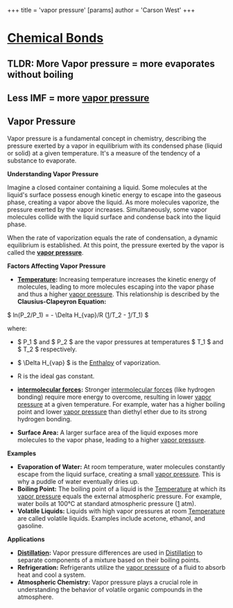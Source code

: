 +++
 title = 'vapor pressure'
[params]
	author = 'Carson West'
+++
# [Chemical Bonds](./../chemical-bonds/)

## TLDR: More Vapor pressure = more evaporates without boiling 
## Less IMF = more [vapor pressure](./../vapor-pressure/) 
## Vapor Pressure

Vapor pressure is a fundamental concept in chemistry, describing the pressure exerted by a vapor in equilibrium with its condensed phase (liquid or solid) at a given temperature. It's a measure of the tendency of a substance to evaporate.

**Understanding Vapor Pressure**

Imagine a closed container containing a liquid. Some molecules at the liquid's surface possess enough kinetic energy to escape into the gaseous phase, creating a vapor above the liquid. As more molecules vaporize, the pressure exerted by the vapor increases. Simultaneously, some vapor molecules collide with the liquid surface and condense back into the liquid phase.

When the rate of vaporization equals the rate of condensation, a dynamic equilibrium is established. At this point, the pressure exerted by the vapor is called the **[vapor pressure](./../vapor-pressure/)**.

**Factors Affecting Vapor Pressure**

* **[Temperature](./../temperature/):**  Increasing temperature increases the kinetic energy of molecules, leading to more molecules escaping into the vapor phase and thus a higher [vapor pressure](./../vapor-pressure/). This relationship is described by the **Clausius-Clapeyron Equation:**

 $ ln(P_2/P_1) = - \Delta H_{vap}/R ([1](./../1/)/T_2 - [1](./../1/)/T_1) $ 

where:
*  $ P_1 $  and  $ P_2 $  are the vapor pressures at temperatures  $ T_1 $  and  $ T_2 $  respectively.
*  $ \Delta H_{vap} $  is the [Enthalpy](./../enthalpy/) of vaporization.
* R is the ideal gas constant.

* **[intermolecular forces](./../intermolecular-forces/):** Stronger [intermolecular forces](./../intermolecular-forces/) (like hydrogen bonding) require more energy to overcome, resulting in lower [vapor pressure](./../vapor-pressure/) at a given temperature. For example, water has a higher boiling point and lower [vapor pressure](./../vapor-pressure/) than diethyl ether due to its strong hydrogen bonding.

* **Surface Area:** A larger surface area of the liquid exposes more molecules to the vapor phase, leading to a higher [vapor pressure](./../vapor-pressure/).

**Examples**

* **Evaporation of Water:** At room temperature, water molecules constantly escape from the liquid surface, creating a small [vapor pressure](./../vapor-pressure/). This is why a puddle of water eventually dries up.
* **Boiling Point:** The boiling point of a liquid is the [Temperature](./../temperature/) at which its [vapor pressure](./../vapor-pressure/) equals the external atmospheric pressure. For example, water boils at 100°C at standard atmospheric pressure ([1](./../1/) atm).
* **Volatile Liquids:** Liquids with high vapor pressures at room [Temperature](./../temperature/) are called volatile liquids. Examples include acetone, ethanol, and gasoline.

**Applications**

* **[Distillation](./../distillation/):** Vapor pressure differences are used in [Distillation](./../distillation/) to separate components of a mixture based on their boiling points.
* **Refrigeration:** Refrigerants utilize the [vapor pressure](./../vapor-pressure/) of a fluid to absorb heat and cool a system.
* **Atmospheric Chemistry:** Vapor pressure plays a crucial role in understanding the behavior of volatile organic compounds in the atmosphere.

